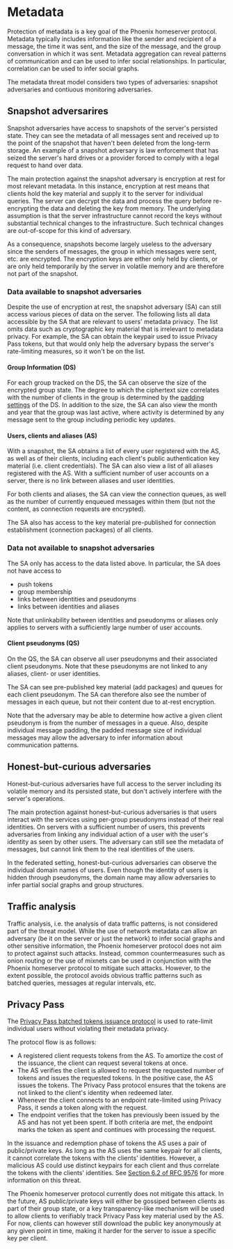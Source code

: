 # Metadata

Protection of metadata is a key goal of the Phoenix homeserver protocol. Metadata typically includes information like the sender and recipient of a message, the time it was sent, and the size of the message, and the group conversation in which it was sent. Metadata aggregation can reveal patterns of communication and can be used to infer social relationships. In particular, correlation can be used to infer social graphs.

The metadata threat model considers two types of adversaries: snapshot adversaries and contiuous monitoring adversaries.

## Snapshot adversarires

Snapshot adversaries have access to snapshots of the server's persisted state. They can see the metadata of all messages sent and received up to the point of the snapshot that haven't been deleted from the long-term storage. An example of a snapshot adversary is law enforcement that has seized the server's hard drives or a provider forced to comply with a legal request to hand over data.

The main protection against the snapshot adversary is encryption at rest for most relevant metadata. In this instance, encryption at rest means that clients hold the key material and supply it to the server for individual queries. The server can decrypt the data and process the query before re-encrypting the data and deleting the key from memory.
The underlying assumption is that the server infrastructure cannot record the keys without substantial technical changes to the infrastructure. Such technical changes are out-of-scope for this kind of adversary.

As a consequence, snapshots become largely useless to the adversary since the senders of messages, the group in which messages were sent, etc. are encrypted. The encryption keys are either only held by clients, or are only held temporarily by the server in volatile memory and are therefore not part of the snapshot.

### Data available to snapshot adversaries

Despite the use of encryption at rest, the snapshot adversary (SA) can still access various pieces of data on the server. The following lists all data accessible by the SA that are relevant to users' metadata privacy. The list omits data such as cryptographic key material that is irrelevant to metadata privacy. For example, the SA can obtain the keypair used to issue Privacy Pass tokens, but that would only help the adversary bypass the server's rate-limiting measures, so it won't be on the list.

#### Group Information (DS)

For each group tracked on the DS, the SA can observe the size of the encrypted group state. The degree to which the ciphertext size correlates with the number of clients in the group is determined by the [padding settings](../../spec/delivery_service.md#ds-configuration-options) of the DS. In addition to the size, the SA can also view the month and year that the group was last active, where activity is determined by any message sent to the group including periodic key updates.

#### Users, clients and aliases (AS)

With a snapshot, the SA obtains a list of every user registered with the AS, as well as of their clients, including each client's public authentication key material (i.e. client credentials). The SA can also view a list of all aliases registered with the AS. With a sufficient number of user accounts on a server, there is no link between aliases and user identities.

For both clients and aliases, the SA can view the connection queues, as well as the number of currently enqueued messages within them (but not the content, as connection requests are encrypted).

The SA also has access to the key material pre-published for connection establishment (connection packages) of all clients.

### Data not available to snapshot adversaries

The SA only has access to the data listed above. In particular, the SA does not have access to

- push tokens
- group membership
- links between identities and pseudonyms
- links between identities and aliases

Note that unlinkability between identities and pseudonyms or aliases only applies to servers with a sufficiently large number of user accounts.

#### Client pseudonyms (QS)

On the QS, the SA can observe all user pseudonyms and their associated client pseudonyms. Note that these pseudonyms are not linked to any aliases, client- or user identities.

The SA can see pre-published key material (add packages) and queues for each client pseudonym. The SA can therefore also see the number of messages in each queue, but not their content due to at-rest encryption. 

Note that the adversary may be able to determine how active a given client pseudonym is from the number of messages in a queue. Also, despite individual message padding, the padded message size of individual messages may allow the adversary to infer information about communication patterns.

## Honest-but-curious adversaries

Honest-but-curious adversaries have full access to the server including its volatile memory and its persisted state, but don't actively interfere with the server's operations.

The main protection against honest-but-curious adversaries is that users interact with the services using per-group pseudonyms instead of their real identities. On servers with a sufficient number of users, this prevents adversaries from linking any individual action of a user with the user's identity as seen by other users. The adversary can still see the metadata of messages, but cannot link them to the real identities of the users.

In the federated setting, honest-but-curious adversaries can observe the individual domain names of users. Even though the identity of users is hidden through pseudonyms, the domain name may allow adversaries to infer partial social graphs and group structures.

## Traffic analysis

Traffic analysis, i.e. the analysis of data traffic patterns, is not considered part of the threat model. While the use of network metadata can allow an adversary (be it on the server or just the network) to infer social graphs and other sensitive information, the Phoenix homeserver protocol does not aim to protect against such attacks. Instead, common countermeasures such as onion routing or the use of mixnets can be used in conjunction with the Phoenix homeserver protocol to mitigate such attacks. However, to the extent possible, the protocol avoids obvious traffic patterns such as batched queries, messages at regular intervals, etc.

## Privacy Pass

The [Privacy Pass batched tokens issuance protocol](https://datatracker.ietf.org/doc/draft-ietf-privacypass-batched-tokens/) is used to rate-limit individual users without violating their metadata privacy.

The protocol flow is as follows:

- A registered client requests tokens from the AS. To amortize the cost of the issuance, the client can request several tokens at once.
- The AS verifies the client is allowed to request the requested number of tokens and issues the requested tokens. In the positive case, the AS issues the tokens. The Privacy Pass protocol ensures that the tokens are not linked to the client's identity when redeemed later.
- Whenever the client connects to an endpoint rate-limited using Privacy Pass, it sends a token along with the request.
- The endpoint verifies that the token has previously been issued by the AS and has not yet been spent. If both criteria are met, the endpoint marks the token as spent and continues with processing the request.

In the issuance and redemption phase of tokens the AS uses a pair of public/private keys. As long as the AS uses the same keypair for all clients, it cannot correlate the tokens with the clients' identities. However, a malicious AS could use distinct keypairs for each client and thus correlate the tokens with the clients' identities. See [Section 6.2 of RFC 9576](https://www.rfc-editor.org/rfc/rfc9576.html#section-6.2) for more information on this threat.

The Phoenix homeserver protocol currently does not mitigate this attack. In the future, AS public/private keys will either be gossiped between clients as part of their group state, or a key transparency-like mechanism will be used to allow clients to verifiably track Privacy Pass key material used by the AS.
For now, clients can however still download the public key anonymously at any given point in time, making it harder for the server to issue a specific key per client.
